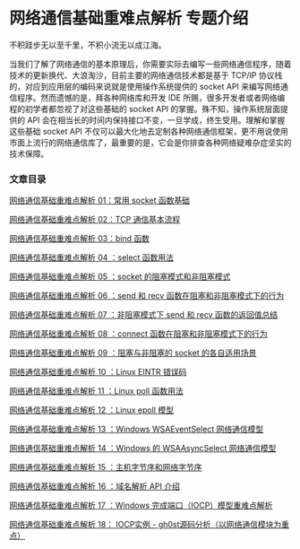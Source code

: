 # 网络通信基础重难点解析 专题介绍

不积跬步无以至千里，不积小流无以成江海。

当我们了解了网络通信的基本原理后，你需要实际去编写一些网络通信程序，随着技术的更新换代、大浪淘沙，目前主要的网络通信技术都是基于 TCP/IP 协议栈的，对应到应用层的编码来说就是使用操作系统提供的 socket API 来编写网络通信程序。然而遗憾的是，拜各种网络库和开发 IDE 所赐，很多开发者或者网络编程的初学者都忽视了对这些基础的 socket API 的掌握。殊不知，操作系统层面提供的 API 会在相当长的时间内保持接口不变，一旦学成，终生受用。理解和掌握这些基础 socket API 不仅可以最大化地去定制各种网络通信框架，更不用说使用市面上流行的网络通信库了，最重要的是，它会是你排查各种网络疑难杂症坚实的技术保障。



### 文章目录

[网络通信基础重难点解析 01：常用 socket 函数基础](https://github.com/balloonwj/easyserverdev/blob/master/%E7%BD%91%E7%BB%9C%E9%80%9A%E4%BF%A1%E5%9F%BA%E7%A1%80%E9%87%8D%E9%9A%BE%E7%82%B9%E8%A7%A3%E6%9E%90%2001%EF%BC%9A%E5%B8%B8%E7%94%A8%20socket%20%E5%87%BD%E6%95%B0%E5%9F%BA%E7%A1%80.md)

[网络通信基础重难点解析 02：TCP 通信基本流程](https://github.com/balloonwj/easyserverdev/blob/master/%E7%BD%91%E7%BB%9C%E9%80%9A%E4%BF%A1%E5%9F%BA%E7%A1%80%E9%87%8D%E9%9A%BE%E7%82%B9%E8%A7%A3%E6%9E%90%2002%EF%BC%9ATCP%20%E9%80%9A%E4%BF%A1%E5%9F%BA%E6%9C%AC%E6%B5%81%E7%A8%8B.md)

[网络通信基础重难点解析 03：bind 函数](https://github.com/balloonwj/easyserverdev/blob/master/%E7%BD%91%E7%BB%9C%E9%80%9A%E4%BF%A1%E5%9F%BA%E7%A1%80%E9%87%8D%E9%9A%BE%E7%82%B9%E8%A7%A3%E6%9E%90%2003%EF%BC%9Abind%20%E5%87%BD%E6%95%B0.md)

[网络通信基础重难点解析 04 ：select 函数用法](https://github.com/balloonwj/easyserverdev/blob/master/%E7%BD%91%E7%BB%9C%E9%80%9A%E4%BF%A1%E5%9F%BA%E7%A1%80%E9%87%8D%E9%9A%BE%E7%82%B9%E8%A7%A3%E6%9E%90%2004%20%EF%BC%9Aselect%20%E5%87%BD%E6%95%B0%E7%94%A8%E6%B3%95.md)

[网络通信基础重难点解析 05 ：socket 的阻塞模式和非阻塞模式](https://github.com/balloonwj/easyserverdev/blob/master/%E7%BD%91%E7%BB%9C%E9%80%9A%E4%BF%A1%E5%9F%BA%E7%A1%80%E9%87%8D%E9%9A%BE%E7%82%B9%E8%A7%A3%E6%9E%90%2005%20%EF%BC%9Asocket%20%E7%9A%84%E9%98%BB%E5%A1%9E%E6%A8%A1%E5%BC%8F%E5%92%8C%E9%9D%9E%E9%98%BB%E5%A1%9E%E6%A8%A1%E5%BC%8F.md)

[网络通信基础重难点解析 06 ：send 和 recv 函数在阻塞和非阻塞模式下的行为](https://github.com/balloonwj/easyserverdev/blob/master/%E7%BD%91%E7%BB%9C%E9%80%9A%E4%BF%A1%E5%9F%BA%E7%A1%80%E9%87%8D%E9%9A%BE%E7%82%B9%E8%A7%A3%E6%9E%90%2006%20%EF%BC%9Asend%20%E5%92%8C%20recv%20%E5%87%BD%E6%95%B0%E5%9C%A8%E9%98%BB%E5%A1%9E%E5%92%8C%E9%9D%9E%E9%98%BB%E5%A1%9E%E6%A8%A1%E5%BC%8F%E4%B8%8B%E7%9A%84%E8%A1%8C%E4%B8%BA.md)

[网络通信基础重难点解析 07 ：非阻塞模式下 send 和 recv 函数的返回值总结](https://github.com/balloonwj/easyserverdev/blob/master/%E7%BD%91%E7%BB%9C%E9%80%9A%E4%BF%A1%E5%9F%BA%E7%A1%80%E9%87%8D%E9%9A%BE%E7%82%B9%E8%A7%A3%E6%9E%90%2007%20%EF%BC%9A%E9%9D%9E%E9%98%BB%E5%A1%9E%E6%A8%A1%E5%BC%8F%E4%B8%8B%20send%20%E5%92%8C%20recv%20%E5%87%BD%E6%95%B0%E7%9A%84%E8%BF%94%E5%9B%9E%E5%80%BC%E6%80%BB%E7%BB%93.md)

[网络通信基础重难点解析 08 ：connect 函数在阻塞和非阻塞模式下的行为](https://github.com/balloonwj/easyserverdev/blob/master/%E7%BD%91%E7%BB%9C%E9%80%9A%E4%BF%A1%E5%9F%BA%E7%A1%80%E9%87%8D%E9%9A%BE%E7%82%B9%E8%A7%A3%E6%9E%90%2008%20%EF%BC%9Aconnect%20%E5%87%BD%E6%95%B0%E5%9C%A8%E9%98%BB%E5%A1%9E%E5%92%8C%E9%9D%9E%E9%98%BB%E5%A1%9E%E6%A8%A1%E5%BC%8F%E4%B8%8B%E7%9A%84%E8%A1%8C%E4%B8%BA.md)

[网络通信基础重难点解析 09 ：阻塞与非阻塞的 socket 的各自适用场景](https://github.com/balloonwj/easyserverdev/blob/master/%E7%BD%91%E7%BB%9C%E9%80%9A%E4%BF%A1%E5%9F%BA%E7%A1%80%E9%87%8D%E9%9A%BE%E7%82%B9%E8%A7%A3%E6%9E%90%2009%20%EF%BC%9A%E9%98%BB%E5%A1%9E%E4%B8%8E%E9%9D%9E%E9%98%BB%E5%A1%9E%E7%9A%84%20socket%20%E7%9A%84%E5%90%84%E8%87%AA%E9%80%82%E7%94%A8%E5%9C%BA%E6%99%AF.md)

[网络通信基础重难点解析 10 ：Linux EINTR 错误码](https://github.com/balloonwj/easyserverdev/blob/master/%E7%BD%91%E7%BB%9C%E9%80%9A%E4%BF%A1%E5%9F%BA%E7%A1%80%E9%87%8D%E9%9A%BE%E7%82%B9%E8%A7%A3%E6%9E%90%2010%20%EF%BC%9ALinux%20EINTR%20%E9%94%99%E8%AF%AF%E7%A0%81.md)

[网络通信基础重难点解析 11 ：Linux poll 函数用法](https://github.com/balloonwj/easyserverdev/blob/master/%E7%BD%91%E7%BB%9C%E9%80%9A%E4%BF%A1%E5%9F%BA%E7%A1%80%E9%87%8D%E9%9A%BE%E7%82%B9%E8%A7%A3%E6%9E%90%2011%20%EF%BC%9ALinux%20poll%20%E5%87%BD%E6%95%B0%E7%94%A8%E6%B3%95.md)

[网络通信基础重难点解析 12 ：Linux epoll 模型](https://github.com/balloonwj/easyserverdev/blob/master/%E7%BD%91%E7%BB%9C%E9%80%9A%E4%BF%A1%E5%9F%BA%E7%A1%80%E9%87%8D%E9%9A%BE%E7%82%B9%E8%A7%A3%E6%9E%90%2012%20%EF%BC%9ALinux%20epoll%20%E6%A8%A1%E5%9E%8B.md)

[网络通信基础重难点解析 13 ：Windows WSAEventSelect 网络通信模型](https://github.com/balloonwj/easyserverdev/blob/master/%E7%BD%91%E7%BB%9C%E9%80%9A%E4%BF%A1%E5%9F%BA%E7%A1%80%E9%87%8D%E9%9A%BE%E7%82%B9%E8%A7%A3%E6%9E%90%2013%20%EF%BC%9AWindows%20WSAEventSelect%20%E7%BD%91%E7%BB%9C%E9%80%9A%E4%BF%A1%E6%A8%A1%E5%9E%8B.md)

[网络通信基础重难点解析 14 ：Windows 的 WSAAsyncSelect 网络通信模型](https://github.com/balloonwj/easyserverdev/blob/master/%E7%BD%91%E7%BB%9C%E9%80%9A%E4%BF%A1%E5%9F%BA%E7%A1%80%E9%87%8D%E9%9A%BE%E7%82%B9%E8%A7%A3%E6%9E%90%2014%20%EF%BC%9AWindows%20%E7%9A%84%20WSAAsyncSelect%20%E7%BD%91%E7%BB%9C%E9%80%9A%E4%BF%A1%E6%A8%A1%E5%9E%8B.md)

[网络通信基础重难点解析 15 ：主机字节序和网络字节序](https://github.com/balloonwj/easyserverdev/blob/master/%E7%BD%91%E7%BB%9C%E9%80%9A%E4%BF%A1%E5%9F%BA%E7%A1%80%E9%87%8D%E9%9A%BE%E7%82%B9%E8%A7%A3%E6%9E%90%2015%20%EF%BC%9A%E4%B8%BB%E6%9C%BA%E5%AD%97%E8%8A%82%E5%BA%8F%E5%92%8C%E7%BD%91%E7%BB%9C%E5%AD%97%E8%8A%82%E5%BA%8F.md)

[网络通信基础重难点解析 16 ：域名解析 API 介绍](https://github.com/balloonwj/easyserverdev/blob/master/%E7%BD%91%E7%BB%9C%E9%80%9A%E4%BF%A1%E5%9F%BA%E7%A1%80%E9%87%8D%E9%9A%BE%E7%82%B9%E8%A7%A3%E6%9E%90%2016%20%EF%BC%9A%E5%9F%9F%E5%90%8D%E8%A7%A3%E6%9E%90%20API%20%E4%BB%8B%E7%BB%8D.md)

[网络通信基础重难点解析 17 ：Windows 完成端口（IOCP）模型重难点解析](https://github.com/balloonwj/easyserverdev/blob/master/%E7%BD%91%E7%BB%9C%E9%80%9A%E4%BF%A1%E5%9F%BA%E7%A1%80%E9%87%8D%E9%9A%BE%E7%82%B9%E8%A7%A3%E6%9E%90%2017%20%EF%BC%9AWindows%20%E5%AE%8C%E6%88%90%E7%AB%AF%E5%8F%A3%EF%BC%88IOCP%EF%BC%89%E6%A8%A1%E5%9E%8B%E9%87%8D%E9%9A%BE%E7%82%B9%E8%A7%A3%E6%9E%90.md)

[网络通信基础重难点解析 18： IOCP实例 - gh0st源码分析（以网络通信模块为重点）](https://github.com/balloonwj/easyserverdev/blob/master/%E7%BD%91%E7%BB%9C%E9%80%9A%E4%BF%A1%E5%9F%BA%E7%A1%80%E9%87%8D%E9%9A%BE%E7%82%B9%E8%A7%A3%E6%9E%90%2017%20%EF%BC%9AWindows%20%E5%AE%8C%E6%88%90%E7%AB%AF%E5%8F%A3%EF%BC%88IOCP%EF%BC%89%E6%A8%A1%E5%9E%8B%E9%87%8D%E9%9A%BE%E7%82%B9%E8%A7%A3%E6%9E%90.md)

